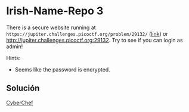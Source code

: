 # Irish-Name-Repo 3
There is a secure website running at `https://jupiter.challenges.picoctf.org/problem/29132/` ([link](https://jupiter.challenges.picoctf.org/problem/29132/)) or http://jupiter.challenges.picoctf.org:29132. Try to see if you can login as admin!

Hints:
- Seems like the password is encrypted.

## Solución
[CyberChef](https://gchq.github.io/CyberChef/#recipe=ROT13(true,true,false,13)&input=aG9sYW11bmRv)

